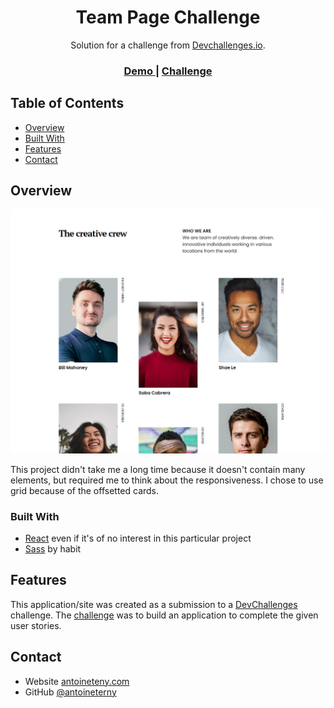<!-- Please update value in the {}  -->

<h1 align="center">Team Page Challenge</h1>

<div align="center">
   Solution for a challenge from  <a href="http://devchallenges.io" target="_blank">Devchallenges.io</a>.
</div>

<div align="center">
  <h3>
    <a href="https://devchallenges-my-team-page-master.vercel.app/">
      Demo
    </a>
    <!-- <span> | </span>
    <a href="https://{your-url-to-the-solution}">
      Solution
    </a> -->
    <span> | </span>
    <a href="https://devchallenges.io/challenges/hhmesazsqgKXrTkYkt0U">
      Challenge
    </a>
  </h3>
</div>

<!-- TABLE OF CONTENTS -->

## Table of Contents

- [Overview](#overview)
- [Built With](#built-with)
- [Features](#features)
- [Contact](#contact)

<!-- OVERVIEW -->

## Overview

[![screenshot](screenshot.png)](https://devchallenges-my-team-page-master.vercel.app/)

This project didn't take me a long time because it doesn't contain many elements, but required me to think about the responsiveness. I chose to use grid because of the offsetted cards.

### Built With

<!-- This section should list any major frameworks that you built your project using. Here are a few examples.-->

- [React](https://reactjs.org/) even if it's of no interest in this particular project
- [Sass](https://sass-lang.com/) by habit

## Features

<!-- List the features of your application or follow the template. Don't share the figma file here :) -->

This application/site was created as a submission to a [DevChallenges](https://devchallenges.io/challenges) challenge. The [challenge](https://devchallenges.io/challenges/hhmesazsqgKXrTkYkt0U) was to build an application to complete the given user stories.


## Contact

- Website [antoineteny.com](https://{your-web-site-link})
- GitHub [@antoineterny](https://{github.com/your-usermame})